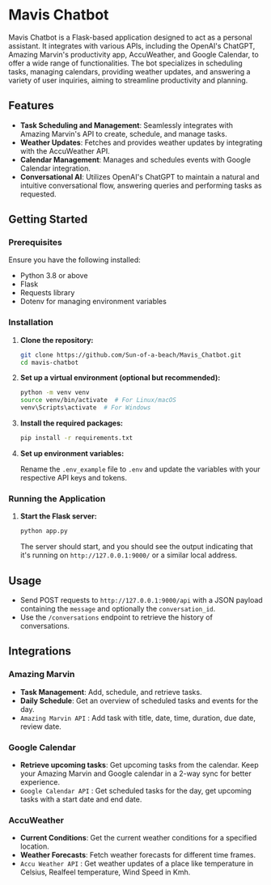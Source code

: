 # Mavis Chatbot

Mavis Chatbot is a Flask-based application designed to act as a personal assistant. It integrates with various APIs, including the OpenAI's ChatGPT, Amazing Marvin's productivity app, AccuWeather, and Google Calendar, to offer a wide range of functionalities. The bot specializes in scheduling tasks, managing calendars, providing weather updates, and answering a variety of user inquiries, aiming to streamline productivity and planning.

## Features

- **Task Scheduling and Management**: Seamlessly integrates with Amazing Marvin's API to create, schedule, and manage tasks.
- **Weather Updates**: Fetches and provides weather updates by integrating with the AccuWeather API.
- **Calendar Management**: Manages and schedules events with Google Calendar integration.
- **Conversational AI**: Utilizes OpenAI's ChatGPT to maintain a natural and intuitive conversational flow, answering queries and performing tasks as requested.

## Getting Started

### Prerequisites

Ensure you have the following installed:
- Python 3.8 or above
- Flask
- Requests library
- Dotenv for managing environment variables

### Installation

1. **Clone the repository:**

    ```bash
    git clone https://github.com/Sun-of-a-beach/Mavis_Chatbot.git
    cd mavis-chatbot
    ```

2. **Set up a virtual environment (optional but recommended):**

    ```bash
    python -m venv venv
    source venv/bin/activate  # For Linux/macOS
    venv\Scripts\activate  # For Windows
    ```

3. **Install the required packages:**

    ```bash
    pip install -r requirements.txt
    ```

4. **Set up environment variables:**

    Rename the `.env_example` file to `.env` and update the variables with your respective API keys and tokens.

### Running the Application

1. **Start the Flask server:**

    ```bash
    python app.py
    ```

    The server should start, and you should see the output indicating that it's running on `http://127.0.0.1:9000/` or a similar local address.

## Usage

- Send POST requests to `http://127.0.0.1:9000/api` with a JSON payload containing the `message` and optionally the `conversation_id`.
- Use the `/conversations` endpoint to retrieve the history of conversations.

## Integrations

### Amazing Marvin

- **Task Management**: Add, schedule, and retrieve tasks.
- **Daily Schedule**: Get an overview of scheduled tasks and events for the day.
- `Amazing Marvin API` : Add task with title, date, time, duration, due date, review date.


### Google Calendar
- **Retrieve upcoming tasks**: Get upcoming tasks from the calendar. Keep your Amazing Marvin and Google calendar in a 2-way sync for better experience.
- `Google Calendar API` : Get scheduled tasks for the day, get upcoming tasks with a start date and end date.

### AccuWeather

- **Current Conditions**: Get the current weather conditions for a specified location.
- **Weather Forecasts**: Fetch weather forecasts for different time frames.
- `Accu Weather API` : Get weather updates of a place like temperature in Celsius, Realfeel temperature, Wind Speed in Kmh.
